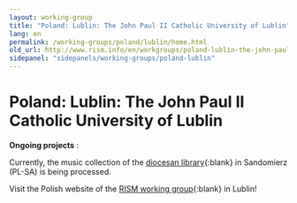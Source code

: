 ```yaml
---
layout: working-group
title: "Poland: Lublin: The John Paul II Catholic University of Lublin"
lang: en
permalink: /working-groups/poland/lublin/home.html
old_url: http://www.rism.info/en/workgroups/poland-lublin-the-john-paul-ii-catholic-university-of-lublin/home.html
sidepanel: "sidepanels/working-groups/poland-lublin"
---
```


# Poland: Lublin: The John Paul II Catholic University of Lublin

**Ongoing projects** :

Currently, the music collection of the [diocesan library](http://www.bdsandomierz.pl/){:blank} in Sandomierz (PL-SA) is being processed.

Visit the Polish website of the [RISM working group](http://www.kul.pl/rism){:blank} in Lublin!